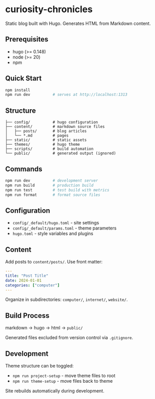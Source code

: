 # curiosity-chronicles

Static blog built with Hugo. Generates HTML from Markdown content.

## Prerequisites

- hugo (>= 0.148)
- node (>= 20)
- npm

## Quick Start

```bash
npm install
npm run dev          # serves at http://localhost:1313
```

## Structure

```
├── config/          # hugo configuration
├── content/         # markdown source files
│   ├── posts/       # blog articles
│   └── *.md         # pages
├── static/          # static assets
├── themes/          # hugo theme
├── scripts/         # build automation
└── public/          # generated output (ignored)
```

## Commands

```bash
npm run dev          # development server
npm run build        # production build
npm run test         # test build with metrics
npm run format       # format source files
```

## Configuration

- `config/_default/hugo.toml` - site settings
- `config/_default/params.toml` - theme parameters  
- `hugo.toml` - style variables and plugins

## Content

Add posts to `content/posts/`. Use front matter:

```yaml
---
title: "Post Title"
date: 2024-01-01
categories: ["computer"]
---
```

Organize in subdirectories: `computer/`, `internet/`, `website/`.

## Build Process

markdown → hugo → html → `public/`

Generated files excluded from version control via `.gitignore`.

## Development

Theme structure can be toggled:
- `npm run project-setup` - move theme files to root
- `npm run theme-setup` - move files back to theme

Site rebuilds automatically during development.
